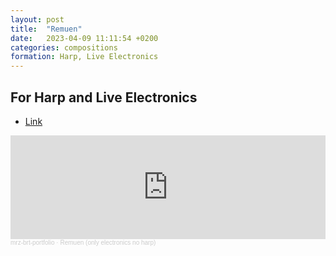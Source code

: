 ```yaml
---
layout: post
title:  "Remuen"
date:   2023-04-09 11:11:54 +0200
categories: compositions
formation: Harp, Live Electronics
---
```


<h2>For Harp and Live Electronics</h2>

- [Link](https://cittadellamusica.comune.bologna.it/events/martini-elettrico-2023)

<iframe width="100%" height="166" scrolling="no" frameborder="no" allow="autoplay" src="https://w.soundcloud.com/player/?url=https%3A//api.soundcloud.com/tracks/1797785221&color=%23ff5500&auto_play=false&hide_related=false&show_comments=true&show_user=true&show_reposts=false&show_teaser=true"></iframe><div style="font-size: 10px; color: #cccccc;line-break: anywhere;word-break: normal;overflow: hidden;white-space: nowrap;text-overflow: ellipsis; font-family: Interstate,Lucida Grande,Lucida Sans Unicode,Lucida Sans,Garuda,Verdana,Tahoma,sans-serif;font-weight: 100;"><a href="https://soundcloud.com/mrz-brt-portfolio" title="mrz-brt-portfolio" target="_blank" style="color: #cccccc; text-decoration: none;">mrz-brt-portfolio</a> · <a href="https://soundcloud.com/mrz-brt-portfolio/remuen-only-electronics-no-harp" title="Remuen (only electronics no harp)" target="_blank" style="color: #cccccc; text-decoration: none;">Remuen (only electronics no harp)</a></div>